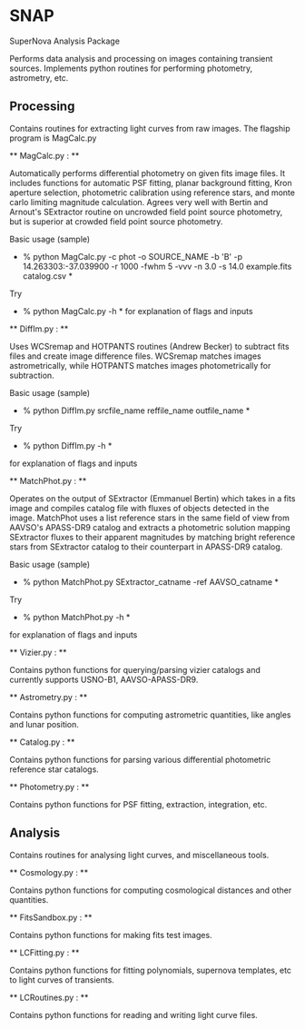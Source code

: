 # SNAP
SuperNova Analysis Package

Performs data analysis and processing on images containing transient sources.
Implements python routines for performing photometry, astrometry, etc.

## Processing
Contains routines for extracting light curves from raw images.
The flagship program is MagCalc.py

** MagCalc.py : **

Automatically performs differential photometry on given fits image files. It includes functions for automatic PSF fitting, planar background fitting, Kron aperture selection, photometric calibration using reference stars, and monte carlo limiting magnitude calculation. Agrees very well with Bertin and Arnout's SExtractor routine on uncrowded field point source photometry, but is superior at crowded field point source photometry.

Basic usage (sample)

* % python MagCalc.py -c phot -o SOURCE_NAME -b 'B' -p 14.263303:-37.039900 -r 1000 -fwhm 5 -vvv -n 3.0 -s 14.0 example.fits catalog.csv *

Try 

* % python MagCalc.py -h *
for explanation of flags and inputs

** DiffIm.py : **

Uses WCSremap and HOTPANTS routines (Andrew Becker) to subtract fits files and create image difference files. WCSremap matches images astrometrically, while HOTPANTS matches images photometrically for subtraction.

Basic usage (sample)

* % python DiffIm.py srcfile_name reffile_name outfile_name *

Try

* % python DiffIm.py -h *

for explanation of flags and inputs

** MatchPhot.py : **

Operates on the output of SExtractor (Emmanuel Bertin) which takes in a fits image and compiles catalog file with fluxes of objects detected in the image. MatchPhot uses a list reference stars in the same field of view from AAVSO's APASS-DR9 catalog and extracts a photometric solution mapping SExtractor fluxes to their apparent magnitudes by matching bright reference stars from SExtractor catalog to their counterpart in APASS-DR9 catalog.

Basic usage (sample)

* % python MatchPhot.py SExtractor_catname -ref AAVSO_catname *

Try

* % python MatchPhot.py -h *

for explanation of flags and inputs

** Vizier.py : **

Contains python functions for querying/parsing vizier catalogs and currently supports USNO-B1, AAVSO-APASS-DR9.

** Astrometry.py : **

Contains python functions for computing astrometric quantities, like angles and lunar position.

** Catalog.py : **

Contains python functions for parsing various differential photometric reference star catalogs.

** Photometry.py : **

Contains python functions for PSF fitting, extraction, integration, etc.

## Analysis
Contains routines for analysing light curves, and miscellaneous tools.

** Cosmology.py : **

Contains python functions for computing cosmological distances and other quantities.

** FitsSandbox.py : **

Contains python functions for making fits test images.

** LCFitting.py : **

Contains python functions for fitting polynomials, supernova templates, etc to light curves of transients.

** LCRoutines.py : **

Contains python functions for reading and writing light curve files.
